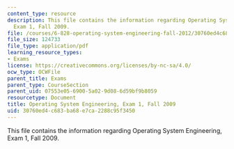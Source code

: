 ```yaml
---
content_type: resource
description: This file contains the information regarding Operating System Engineering,
  Exam 1, Fall 2009.
file: /courses/6-828-operating-system-engineering-fall-2012/30760ed4c683ba68e7ca2288c95f3450_MIT6_828F12_q09_1.pdf
file_size: 124733
file_type: application/pdf
learning_resource_types:
- Exams
license: https://creativecommons.org/licenses/by-nc-sa/4.0/
ocw_type: OCWFile
parent_title: Exams
parent_type: CourseSection
parent_uid: 07553e05-6900-5a02-9d08-6d59bf9b8059
resourcetype: Document
title: Operating System Engineering, Exam 1, Fall 2009
uid: 30760ed4-c683-ba68-e7ca-2288c95f3450
---
```

This file contains the information regarding Operating System Engineering, Exam 1, Fall 2009.